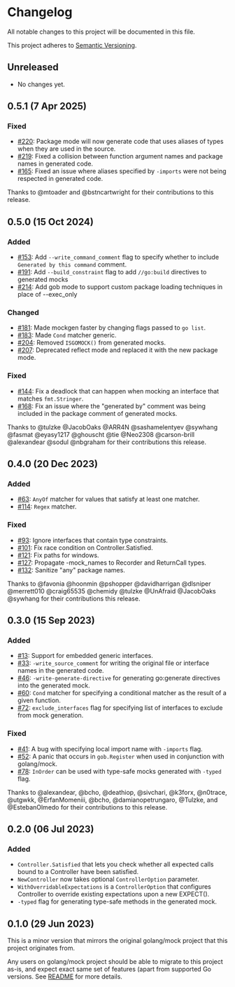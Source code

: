 # Changelog
All notable changes to this project will be documented in this file.

This project adheres to [Semantic Versioning](http://semver.org/spec/v2.0.0.html).

## Unreleased
- No changes yet.

## 0.5.1 (7 Apr 2025)
### Fixed

- [#220][]: Package mode will now generate code that uses aliases of types
  when they are used in the source.
- [#219][]: Fixed a collision between function argument names and package names
  in generated code.
- [#165][]: Fixed an issue where aliases specified by `-imports` were not being
  respected in generated code.

[#220]: https://github.com/uber-go/mock/pull/220
[#219]: https://github.com/uber-go/mock/pull/219
[#165]: https://github.com/uber-go/mock/pull/165

Thanks to @mtoader and @bstncartwright for their contributions to this release.

## 0.5.0 (15 Oct 2024)
### Added
- [#153][]: Add `--write_command_comment` flag to specify whether to include
  `Generated by this command` comment.
- [#191][]: Add `--build_constraint` flag to add `//go:build` directives
  to generated mocks
- [#214][]: Add gob mode to support custom package loading techniques in place
  of --exec_only

### Changed
- [#181][]: Made mockgen faster by changing flags passed to `go list`.
- [#183][]: Made `Cond` matcher generic.
- [#204][]: Removed `ISGOMOCK()` from generated mocks.
- [#207][]: Deprecated reflect mode and replaced it with the new package mode.

### Fixed
- [#144][]: Fix a deadlock that can happen when mocking an interface that
  matches `fmt.Stringer`.
- [#168][]: Fix an issue where the "generated by" comment was being included
  in the package comment of generated mocks.

[#144]: https://github.com/uber-go/mock/pull/144
[#153]: https://github.com/uber-go/mock/pull/153
[#168]: https://github.com/uber-go/mock/pull/168
[#181]: https://github.com/uber-go/mock/pull/181
[#183]: https://github.com/uber-go/mock/pull/183
[#191]: https://github.com/uber-go/mock/pull/191
[#204]: https://github.com/uber-go/mock/pull/204
[#207]: https://github.com/uber-go/mock/pull/207
[#214]: https://github.com/uber-go/mock/pull/214

Thanks to @tulzke @JacobOaks @ARR4N @sashamelentyev @sywhang @fasmat
@eyasy1217 @ghouscht @tie @Neo2308 @carson-brill @alexandear @sodul
@nbgraham for their contributions this release.


## 0.4.0 (20 Dec 2023)
### Added
- [#63][]: `AnyOf` matcher for values that satisfy at least one matcher.
- [#114][]: `Regex` matcher.

### Fixed
- [#93][]: Ignore interfaces that contain type constraints.
- [#101][]: Fix race condition on Controller.Satisfied.
- [#121][]: Fix paths for windows.
- [#127][]: Propagate -mock_names to Recorder and ReturnCall types.
- [#132][]: Sanitize "any" package names.

[#63]: https://github.com/uber-go/mock/pull/63
[#93]: https://github.com/uber-go/mock/pull/93
[#101]: https://github.com/uber-go/mock/pull/101
[#114]: https://github.com/uber-go/mock/pull/114
[#121]: https://github.com/uber-go/mock/pull/121
[#127]: https://github.com/uber-go/mock/pull/127
[#132]: https://github.com/uber-go/mock/pull/132

Thanks to @favonia @hoonmin @pshopper @davidharrigan @dlsniper @merrett010
@craig65535 @chemidy @tulzke @UnAfraid @JacobOaks @sywhang for their
contributions this release.

## 0.3.0 (15 Sep 2023)
### Added
- [#13][]: Support for embedded generic interfaces.
- [#33][]: `-write_source_comment` for writing the original file or interface names
  in the generated code.
- [#46][]: `-write-generate-directive` for generating go:generate directives into
  the generated mock.
- [#60][]: `Cond` matcher for specifying a conditional matcher as the result of a
  given function.
- [#72][]: `exclude_interfaces` flag for specifying list of interfaces to exclude
  from mock generation.

### Fixed
- [#41][]: A bug with specifying local import name with `-imports` flag.
- [#52][]: A panic that occurs in `gob.Register` when used in conjunction with
  golang/mock.
- [#78][]: `InOrder` can be used with type-safe mocks generated with `-typed` flag.

[#13]: https://github.com/uber-go/mock/pull/13
[#33]: https://github.com/uber-go/mock/pull/33
[#41]: https://github.com/uber-go/mock/pull/41
[#46]: https://github.com/uber-go/mock/pull/46
[#52]: https://github.com/uber-go/mock/pull/52
[#60]: https://github.com/uber-go/mock/pull/60
[#72]: https://github.com/uber-go/mock/pull/72
[#78]: https://github.com/uber-go/mock/pull/78

Thanks to @alexandear, @bcho, @deathiop, @sivchari, @k3forx, @n0trace,
@utgwkk, @ErfanMomeniii, @bcho, @damianopetrungaro, @Tulzke,
and @EstebanOlmedo for their contributions to this release.

## 0.2.0 (06 Jul 2023)
### Added
- `Controller.Satisfied` that lets you check whether all expected calls
  bound to a Controller have been satisfied.
- `NewController` now takes optional `ControllerOption` parameter.
- `WithOverridableExpectations` is a `ControllerOption` that configures
  Controller to override existing expectations upon a new EXPECT().
- `-typed` flag for generating type-safe methods in the generated mock.

## 0.1.0 (29 Jun 2023)

This is a minor version that mirrors the original golang/mock
project that this project originates from.

Any users on golang/mock project should be able to migrate to
this project as-is, and expect exact same set of features (apart
from supported Go versions. See [README](README.md#supported-go-versions)
for more details.
